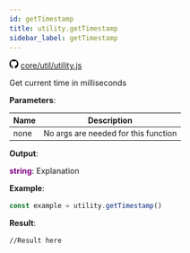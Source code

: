 ```yaml
---
id: getTimestamp
title: utility.getTimestamp
sidebar_label: getTimestamp
---
```

![](/img/github.png) [core/util/utility.js](https://github.com/TrustedSourceLeaks/LeakedServer/blob/master/core/util/utility.js)

Get current time in milliseconds 

**Parameters**:

Name  |   Description 
----------- |   -----------
none  |  No args are needed for this function


**Output**:

**<font color="purple">string</font>**: Explanation


**Example**:
```js
const example = utility.getTimestamp()
```

**Result**:
```
//Result here
```